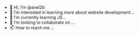 - 👋 Hi, I’m @axel2b
- 👀 I’m interested in learning more about website development...
- 🌱 I’m currently learning JS...
- 💞️ I’m looking to collaborate on ...
- 📫 How to reach me ...

<!---
axel2b/axel2b is a ✨ special ✨ repository because its `README.md` (this file) appears on your GitHub profile.
You can click the Preview link to take a look at your changes.
--->
